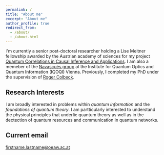 ```yaml
---
permalink: /
title: "About me"
excerpt: "About me"
author_profile: true
redirect_from:
  - /about/
  - /about.html
---
```


I'm currently a senior post-doctoral researcher holding a Lise Meitner fellowship awarded by the Austrian academy of sciences for my project [Quantum Correlations in Causal Inference and Applications](https://pf.fwf.ac.at/en/research-in-practice/project-finder?search%5Bwhat%5D=%22Mirjam+WEILENMANN%22&search%5Bpromotion_category_id%5D%5B%5D=&search%5Bcall%5D=&search%5Bproject_number%5D=&search%5Bdecision_board_ids%5D=&search%5Bproject_title%5D=&search%5Blead_firstname%5D=&search%5Blead_lastname%5D=&search%5Bresearch_place_kind%5D%5B%5D=&search%5Binstitute_name%5D=&search%5Bstart_date%5D=&search%5Bend_date%5D=&search%5Bgrant_years%5D%5B%5D=&search%5Bstatus_id%5D=&search%5Bscience_discipline_id%5D=&search%5Bper_page%5D=10#search-results). I am also a memeber of the [Navascués group](https://www.iqoqi-vienna.at/research/navascues-group/) at the Institute for Quantum Optics and Quantum Information (IQOQI) Vienna. Previously, I completed my PhD under the supervision of [Roger Colbeck](https://www.york.ac.uk/maths/staff/roger-colbeck/).

<!-- My CV can be found [here](/files/cv_pjb.pdf). -->

## Research Interests

I am broadly interested in problems within *quantum information* and the *foundations of quantum theory*. I am partticularly interested to understand the physical principles that underlie quantum theory as well as in the dectection of quantum resources and communication in quantum networks. 
 

## Current email

firstname.lastname@oeaw.ac.at
